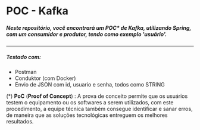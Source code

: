 # POC - Kafka

##### Neste repositório, você encontrará um POC* de Kafka, utilizando Spring, com um consumidor e produtor, tendo como exemplo 'usuário'.

---------------------------------------------------------------------------------------------------------------------------------------



 ##### Testado com:

- Postman
- Conduktor (com Docker)
- Envio de JSON com id, usuario e senha, todos como STRING





(*) **PoC** (**Proof of Concept**) :  A prova de conceito permite que os usuários testem o equipamento ou os softwares a serem utilizados, com este procedimento, a equipe técnica também consegue identificar e sanar erros, de maneira que as soluções tecnológicas entreguem os melhores resultados.

